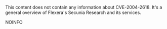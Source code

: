 This content does not contain any information about CVE-2004-2618. It's a general overview of Flexera's Secunia Research and its services.

NOINFO